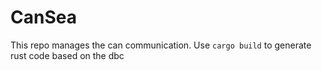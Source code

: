 # CanSea
This repo manages the can communication. Use `cargo build` to generate rust code based on the dbc
